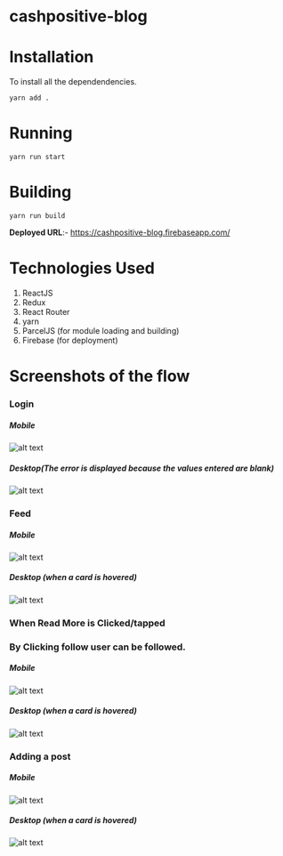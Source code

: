 # cashpositive-blog


# Installation
To install all the dependendencies.
```
yarn add .
```
# Running
```
yarn run start
```
# Building
```
yarn run build
```

**Deployed URL**:- https://cashpositive-blog.firebaseapp.com/

# Technologies Used
1. ReactJS
2. Redux
3. React Router 
4. yarn
5. ParcelJS (for module loading and building)
6. Firebase (for deployment)



#  Screenshots of the flow
### Login

##### Mobile
![alt text](https://raw.githubusercontent.com/ankushChatterjee/cashpositive-blog/master/screenshots/iphone_login.PNG "200")
##### Desktop(The error is displayed because the values entered are blank)
![alt text](https://raw.githubusercontent.com/ankushChatterjee/cashpositive-blog/master/screenshots/desktop_login.png "Mobile") 

### Feed

##### Mobile
![alt text](https://raw.githubusercontent.com/ankushChatterjee/cashpositive-blog/master/screenshots/iphone_feed.PNG "200")
##### Desktop (when a card is hovered)
![alt text](https://raw.githubusercontent.com/ankushChatterjee/cashpositive-blog/master/screenshots/desktop_feed.png "Mobile") 

### When Read More is Clicked/tapped

### By Clicking follow user can be followed.

##### Mobile
![alt text](https://raw.githubusercontent.com/ankushChatterjee/cashpositive-blog/master/screenshots/iphone_readmore.PNG "200")
##### Desktop (when a card is hovered)
![alt text](https://raw.githubusercontent.com/ankushChatterjee/cashpositive-blog/master/screenshots/desktop_readmore.png "Mobile") 

### Adding a post

##### Mobile
![alt text](https://raw.githubusercontent.com/ankushChatterjee/cashpositive-blog/master/screenshots/iphone_add.PNG "200")
##### Desktop (when a card is hovered)
![alt text](https://raw.githubusercontent.com/ankushChatterjee/cashpositive-blog/master/screenshots/desktop_add.png "Mobile") 